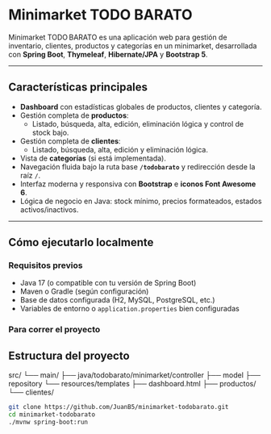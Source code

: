 # Minimarket TODO BARATO

Minimarket TODO BARATO es una aplicación web para gestión de inventario, clientes, productos y categorías en un minimarket, desarrollada con **Spring Boot**, **Thymeleaf**, **Hibernate/JPA** y **Bootstrap 5**.

---

## Características principales

- **Dashboard** con estadísticas globales de productos, clientes y categoría.
- Gestión completa de **productos**:
  - Listado, búsqueda, alta, edición, eliminación lógica y control de stock bajo.
- Gestión completa de **clientes**:
  - Listado, búsqueda, alta, edición y eliminación lógica.
- Vista de **categorías** (si está implementada).
- Navegación fluida bajo la ruta base **`/todobarato`** y redirección desde la raíz `/`.
- Interfaz moderna y responsiva con **Bootstrap** e **iconos Font Awesome 6**.
- Lógica de negocio en Java: stock mínimo, precios formateados, estados activos/inactivos.

---

## Cómo ejecutarlo localmente

### Requisitos previos

- Java 17 (o compatible con tu versión de Spring Boot)
- Maven o Gradle (según configuración)
- Base de datos configurada (H2, MySQL, PostgreSQL, etc.)
- Variables de entorno o `application.properties` bien configuradas

### Para correr el proyecto

## Estructura del proyecto
src/
└── main/
    ├── java/todobarato/minimarket/controller
    ├── model
    ├── repository
    └── resources/templates
        ├── dashboard.html
        ├── productos/
        └── clientes/

```bash
git clone https://github.com/JuanB5/minimarket-todobarato.git
cd minimarket-todobarato
./mvnw spring-boot:run
